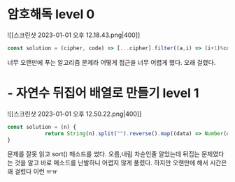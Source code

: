 ---
---


# 암호해독 level 0

![[스크린샷 2023-01-01 오후 12.18.43.png|400]]


```javascript
const solution = (cipher, code) => [...cipher].filter((a,i) => (i+1)%code === 0).join("")
```

너무 오랜만에 푸는 알고리즘 문제라 어떻게 접근을 너무 어렵게 했다. 오래 걸렸다.

# -   자연수 뒤집어 배열로 만들기 level 1
![[스크린샷 2023-01-01 오후 12.50.22.png|400]]

```js
const solution = (n) {
			return String(n).split("").reverse().map((data) => Number(data))
}
```


문제를 잘못 읽고 sort() 매소드를 썼다. 오름,내림 차순인줄 알았는데 뒤집는 문제였다는 것을 알고 바로 메소드를 난발하니 어렵지 않게 풀렸다. 하지만 오랜만에 해서 시간은 꽤 걸렸다 이런 ㅠㅠ 